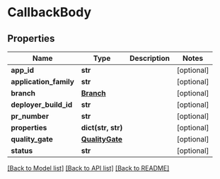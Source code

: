 # CallbackBody

## Properties
Name | Type | Description | Notes
------------ | ------------- | ------------- | -------------
**app_id** | **str** |  | [optional] 
**application_family** | **str** |  | [optional] 
**branch** | [**Branch**](Branch.md) |  | [optional] 
**deployer_build_id** | **str** |  | [optional] 
**pr_number** | **str** |  | [optional] 
**properties** | **dict(str, str)** |  | [optional] 
**quality_gate** | [**QualityGate**](QualityGate.md) |  | [optional] 
**status** | **str** |  | [optional] 

[[Back to Model list]](../README.md#documentation-for-models) [[Back to API list]](../README.md#documentation-for-api-endpoints) [[Back to README]](../README.md)

